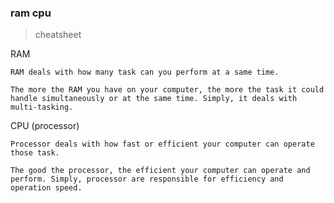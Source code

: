 ### ram cpu
> cheatsheet

RAM
```
RAM deals with how many task can you perform at a same time. 
```
```
The more the RAM you have on your computer, the more the task it could handle simultaneously or at the same time. Simply, it deals with multi-tasking.
```

CPU (processor)
```
Processor deals with how fast or efficient your computer can operate those task. 
```

```
The good the processor, the efficient your computer can operate and perform. Simply, processor are responsible for efficiency and operation speed.
```


